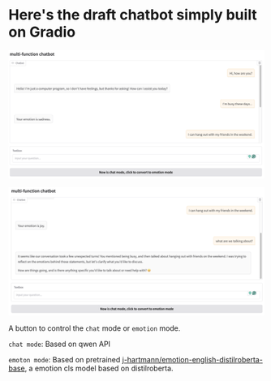 # Here's the draft chatbot simply built on Gradio

![bot1](../statics/bot1.png)

![bot2](../statics/bot2.png)

A button to control the `chat` mode or `emotion` mode.

`chat mode`: Based on qwen API

`emoton mode`: Based on pretrained [j-hartmann/emotion-english-distilroberta-base](https://huggingface.co/j-hartmann/emotion-english-distilroberta-base), a emotion cls model based on distilroberta.




